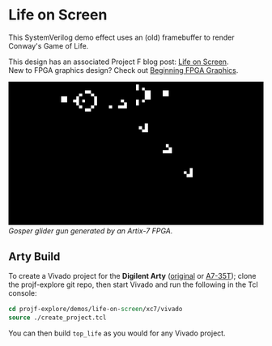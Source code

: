 # Life on Screen

This SystemVerilog demo effect uses an (old) framebuffer to render Conway's Game of Life.

This design has an associated Project F blog post: [Life on Screen](https://projectf.io/posts/life-on-screen/).  
New to FPGA graphics design? Check out [Beginning FPGA Graphics](https://projectf.io/posts/fpga-graphics/).

![](../../doc/img/life-on-screen.png?raw=true "")
_Gosper glider gun generated by an Artix-7 FPGA._

## Arty Build

To create a Vivado project for the **Digilent Arty** ([original](https://digilent.com/reference/programmable-logic/arty/reference-manual) or [A7-35T](https://reference.digilentinc.com/reference/programmable-logic/arty-a7/reference-manual)); clone the projf-explore git repo, then start Vivado and run the following in the Tcl console:

```tcl
cd projf-explore/demos/life-on-screen/xc7/vivado
source ./create_project.tcl
```

You can then build `top_life` as you would for any Vivado project.
